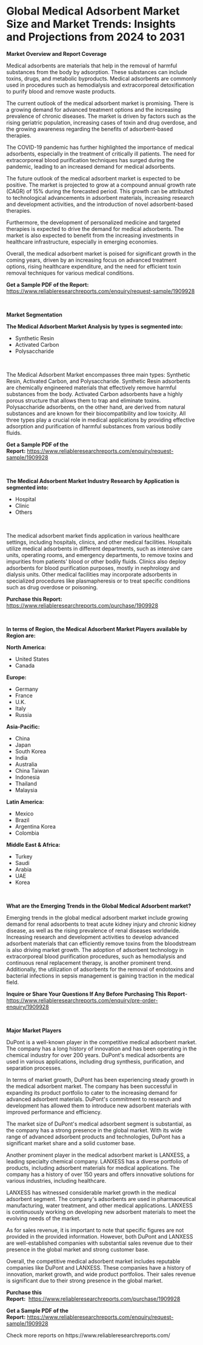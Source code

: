 <p><h1>Global Medical Adsorbent Market Size and Market Trends: Insights and Projections from 2024 to 2031</h1></p><p><strong>Market Overview and Report Coverage</strong></p>
<p><p>Medical adsorbents are materials that help in the removal of harmful substances from the body by adsorption. These substances can include toxins, drugs, and metabolic byproducts. Medical adsorbents are commonly used in procedures such as hemodialysis and extracorporeal detoxification to purify blood and remove waste products.</p><p>The current outlook of the medical adsorbent market is promising. There is a growing demand for advanced treatment options and the increasing prevalence of chronic diseases. The market is driven by factors such as the rising geriatric population, increasing cases of toxin and drug overdose, and the growing awareness regarding the benefits of adsorbent-based therapies. </p><p>The COVID-19 pandemic has further highlighted the importance of medical adsorbents, especially in the treatment of critically ill patients. The need for extracorporeal blood purification techniques has surged during the pandemic, leading to an increased demand for medical adsorbents.</p><p>The future outlook of the medical adsorbent market is expected to be positive. The market is projected to grow at a compound annual growth rate (CAGR) of 15% during the forecasted period. This growth can be attributed to technological advancements in adsorbent materials, increasing research and development activities, and the introduction of novel adsorbent-based therapies.</p><p>Furthermore, the development of personalized medicine and targeted therapies is expected to drive the demand for medical adsorbents. The market is also expected to benefit from the increasing investments in healthcare infrastructure, especially in emerging economies.</p><p>Overall, the medical adsorbent market is poised for significant growth in the coming years, driven by an increasing focus on advanced treatment options, rising healthcare expenditure, and the need for efficient toxin removal techniques for various medical conditions.</p></p>
<p><strong>Get a Sample PDF of the Report:</strong> <a href="https://www.reliableresearchreports.com/enquiry/request-sample/1909928">https://www.reliableresearchreports.com/enquiry/request-sample/1909928</a></p>
<p>&nbsp;</p>
<p><strong>Market Segmentation</strong></p>
<p><strong>The Medical Adsorbent Market Analysis by types is segmented into:</strong></p>
<p><ul><li>Synthetic Resin</li><li>Activated Carbon</li><li>Polysaccharide</li></ul></p>
<p>&nbsp;</p>
<p><p>The Medical Adsorbent Market encompasses three main types: Synthetic Resin, Activated Carbon, and Polysaccharide. Synthetic Resin adsorbents are chemically engineered materials that effectively remove harmful substances from the body. Activated Carbon adsorbents have a highly porous structure that allows them to trap and eliminate toxins. Polysaccharide adsorbents, on the other hand, are derived from natural substances and are known for their biocompatibility and low toxicity. All three types play a crucial role in medical applications by providing effective adsorption and purification of harmful substances from various bodily fluids.</p></p>
<p><strong>Get a Sample PDF of the Report:</strong>&nbsp;<a href="https://www.reliableresearchreports.com/enquiry/request-sample/1909928">https://www.reliableresearchreports.com/enquiry/request-sample/1909928</a></p>
<p>&nbsp;</p>
<p><strong>The Medical Adsorbent Market Industry Research by Application is segmented into:</strong></p>
<p><ul><li>Hospital</li><li>Clinic</li><li>Others</li></ul></p>
<p>&nbsp;</p>
<p><p>The medical adsorbent market finds application in various healthcare settings, including hospitals, clinics, and other medical facilities. Hospitals utilize medical adsorbents in different departments, such as intensive care units, operating rooms, and emergency departments, to remove toxins and impurities from patients' blood or other bodily fluids. Clinics also deploy adsorbents for blood purification purposes, mostly in nephrology and dialysis units. Other medical facilities may incorporate adsorbents in specialized procedures like plasmapheresis or to treat specific conditions such as drug overdose or poisoning.</p></p>
<p><strong>Purchase this Report:</strong>&nbsp; <a href="https://www.reliableresearchreports.com/purchase/1909928">https://www.reliableresearchreports.com/purchase/1909928</a></p>
<p>&nbsp;</p>
<p><strong>In terms of Region, the Medical Adsorbent Market Players available by Region are:</strong></p>
<p>
    <p> <strong> North America: </strong>
        <ul>
            <li>United States</li>
            <li>Canada</li>
        </ul>
        </p> 
    <p> <strong> Europe: </strong>
        <ul>
            <li>Germany</li>
            <li>France</li>
            <li>U.K.</li>
            <li>Italy</li>
            <li>Russia</li>
        </ul>
        </p> 
    <p> <strong> Asia-Pacific: </strong>
        <ul>
            <li>China</li>
            <li>Japan</li>
            <li>South Korea</li>
            <li>India</li>
            <li>Australia</li>
            <li>China Taiwan</li>
            <li>Indonesia</li>
            <li>Thailand</li>
            <li>Malaysia</li>
        </ul>
        </p> 
    <p> <strong> Latin America: </strong>
        <ul>
            <li>Mexico</li>
            <li>Brazil</li>
            <li>Argentina Korea</li>
            <li>Colombia</li>
        </ul>
        </p> 
    <p> <strong> Middle East & Africa: </strong>
        <ul>
            <li>Turkey</li>
            <li>Saudi</li>
            <li>Arabia</li>
            <li>UAE</li>
            <li>Korea</li>
        </ul>
    </p>
    </p>
<p>&nbsp;</p>
<p><strong>What are the Emerging Trends in the Global Medical Adsorbent market?</strong></p>
<p><p>Emerging trends in the global medical adsorbent market include growing demand for renal adsorbents to treat acute kidney injury and chronic kidney disease, as well as the rising prevalence of renal diseases worldwide. Increasing research and development activities to develop advanced adsorbent materials that can efficiently remove toxins from the bloodstream is also driving market growth. The adoption of adsorbent technology in extracorporeal blood purification procedures, such as hemodialysis and continuous renal replacement therapy, is another prominent trend. Additionally, the utilization of adsorbents for the removal of endotoxins and bacterial infections in sepsis management is gaining traction in the medical field.</p></p>
<p><strong>Inquire or Share Your Questions If Any Before Purchasing This Report</strong>- <a href="https://www.reliableresearchreports.com/enquiry/pre-order-enquiry/1909928">https://www.reliableresearchreports.com/enquiry/pre-order-enquiry/1909928</a></p>
<p>&nbsp;</p>
<p><strong>Major Market Players</strong></p>
<p><p>DuPont is a well-known player in the competitive medical adsorbent market. The company has a long history of innovation and has been operating in the chemical industry for over 200 years. DuPont's medical adsorbents are used in various applications, including drug synthesis, purification, and separation processes.</p><p>In terms of market growth, DuPont has been experiencing steady growth in the medical adsorbent market. The company has been successful in expanding its product portfolio to cater to the increasing demand for advanced adsorbent materials. DuPont's commitment to research and development has allowed them to introduce new adsorbent materials with improved performance and efficiency.</p><p>The market size of DuPont's medical adsorbent segment is substantial, as the company has a strong presence in the global market. With its wide range of advanced adsorbent products and technologies, DuPont has a significant market share and a solid customer base.</p><p>Another prominent player in the medical adsorbent market is LANXESS, a leading specialty chemical company. LANXESS has a diverse portfolio of products, including adsorbent materials for medical applications. The company has a history of over 150 years and offers innovative solutions for various industries, including healthcare.</p><p>LANXESS has witnessed considerable market growth in the medical adsorbent segment. The company's adsorbents are used in pharmaceutical manufacturing, water treatment, and other medical applications. LANXESS is continuously working on developing new adsorbent materials to meet the evolving needs of the market.</p><p>As for sales revenue, it is important to note that specific figures are not provided in the provided information. However, both DuPont and LANXESS are well-established companies with substantial sales revenue due to their presence in the global market and strong customer base.</p><p>Overall, the competitive medical adsorbent market includes reputable companies like DuPont and LANXESS. These companies have a history of innovation, market growth, and wide product portfolios. Their sales revenue is significant due to their strong presence in the global market.</p></p>
<p><strong>Purchase this Report:</strong>&nbsp;&nbsp;<a href="https://www.reliableresearchreports.com/purchase/1909928">https://www.reliableresearchreports.com/purchase/1909928</a></p>
<p></p>
<p><strong>Get a Sample PDF of the Report:</strong>&nbsp;<a href="https://www.reliableresearchreports.com/enquiry/request-sample/1909928">https://www.reliableresearchreports.com/enquiry/request-sample/1909928</a></p>
<p>Check more reports on https://www.reliableresearchreports.com/</p>